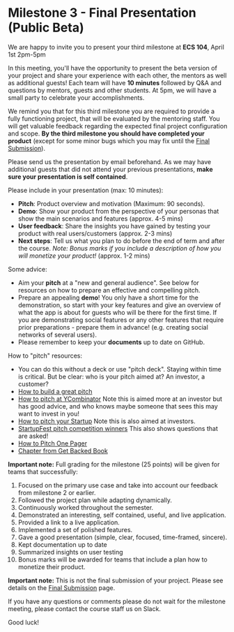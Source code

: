 # Milestone 3 - Final Presentation (Public Beta)

We are happy to invite you to present your third milestone at **ECS 104**, April 1st 2pm-5pm
  
In this meeting, you'll have the opportunity to present the beta version of your project and share your experience with each other, the mentors as well as additional guests! Each team will have **10 minutes** followed by Q&A and questions by mentors, guests and other students.  At 5pm, we will have a small party to celebrate your accomplishments. 

We remind you that for this third milestone you are required to provide a fully functioning project, that will be evaluated by the mentoring staff. You will get valuable feedback regarding the expected final project configuration and scope.  **By the third milestone you should have completed your product** (except for some minor bugs which you may fix until the [Final Submission](/final%20submission.md)). 

Please send us the presentation by email beforehand. As we may have additional guests that did not attend your previous presentations, **make sure your presentation is self contained**.  

Please include in your presentation (max: 10 minutes):

- **Pitch**:  Product overview and motivation (Maximum: 90 seconds).
- **Demo**: Show your product from the perspective of your personas that show the main scenarios and features (approx. 4-5 mins)
- **User feedback**: Share the insights you have gained by testing your product with real users/customers (approx. 2-3 mins)
- **Next steps**: Tell us what you plan to do before the end of term and after the course. *Note: Bonus marks if you include a description of how you will monetize your product!* (approx. 1-2 mins)

Some advice:

- Aim your **pitch** at a "new and general audience".  See below for resources on how to prepare an effective and compelling  pitch.  
- Prepare an appealing **demo**! You only have a short time for the demonstration, so start with your key features and give an overview of what the app is about for guests who will be there for the first time.  If you are demonstrating social features or any other features that require prior preparations - prepare them in advance! (e.g. creating social networks of several users). 
- Please remember to keep your **documents** up to date on GitHub. 

How to "pitch" resources: 
-  You can do this without a deck or use "pitch deck". Staying within time is critical. But be clear: who is your pitch aimed at? An investor, a customer? 
-  [How to build a great pitch](https://learn.marsdd.com/article/how-to-build-a-great-pitch/) 
- [How to pitch at YCombinator](https://www.ycombinator.com/library/22-pitch) Note this is aimed more at an investor but has good advice, and who knows maybe someone that sees this may want to invest in you!
- [How to pitch your Startup](https://www.youtube.com/watch?v=17XZGUX_9iM) Note this is also aimed at investors. 
- [StartupFest pitch competition winners](https://www.youtube.com/watch?v=X1M2LcL5Oo4) This also shows questions that are asked! 
- [How to Pitch One Pager]()
- [Chapter from Get Backed Book]()

**Important note:** Full grading for the milestone (25 points) will be given for teams that successfully:

1. Focused on the primary use case and take into account our feedback from milestone 2 or earlier.
2. Followed the project plan while adapting dynamically.
3. Continuously worked throughout the semester.
4. Demonstrated an interesting, self contained, useful, and live application.
5. Provided a link to a live application.
6. Implemented a set of polished features.
7. Gave a good presentation (simple, clear, focused, time-framed, sincere).
8. Kept documentation up to date
9. Summarized insights on user testing 
10. Bonus marks will be awarded for teams that include a plan how to monetize their product. 

**Important note:** This is not the final submission of your project. Please see details on the [Final Submission](/final%20submission.md) page.

If you have any questions or comments please do not wait for the milestone meeting, please contact the course staff us on Slack.

Good luck!  

